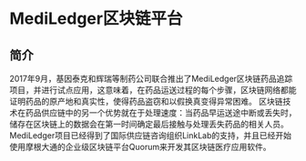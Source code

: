 # MediLedger区块链平台
## 简介
2017年9月，基因泰克和辉瑞等制药公司联合推出了MediLedger区块链药品追踪项目，并进行试点应用，这意味着，在药品运送过程的每个步骤，区块链网络都能证明药品的原产地和真实性，使得药品盗窃和以假换真变得异常困难。
区块链技术在药品供应链中的另一个优势就在于处理速度：当药品早运送途中断或丢失时，储存在区块链上的数据会在第一时间确定最后接触与处理丢失药品的相关人员。
MediLedger项目已经得到了国际供应链咨询组织LinkLab的支持，并且已经开始使用摩根大通的企业级区块链平台Quorum来开发其区块链医疗应用软件。


